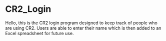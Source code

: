 # CR2_Login

Hello, this is the CR2 login program designed to keep
track of people who are using CR2.
Users are able to enter their name which is then added
to an Excel spreadsheet for future use.

